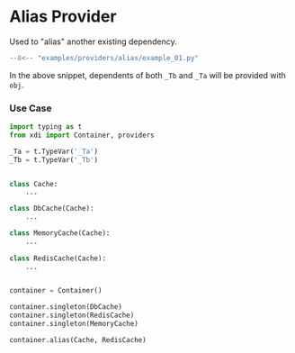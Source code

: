 # Alias Provider

Used to "alias" another existing dependency. 


```python linenums="1" title="Simple Usage" hl_lines="10 13"
--8<-- "examples/providers/alias/example_01.py"
```

In the above snippet, dependents of both `_Tb` and `_Ta` will be provided with `obj`.

### Use Case

```python
import typing as t
from xdi import Container, providers

_Ta = t.TypeVar('_Ta') 
_Tb = t.TypeVar('_Tb') 


class Cache:
    ...

class DbCache(Cache):
    ...

class MemoryCache(Cache):
    ...
    
class RedisCache(Cache):
    ...


container = Container()

container.singleton(DbCache)
container.singleton(RedisCache)
container.singleton(MemoryCache)

container.alias(Cache, RedisCache)
```

